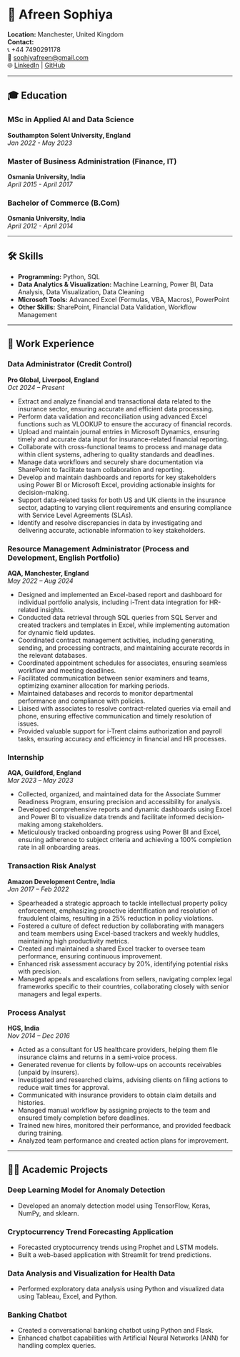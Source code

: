 # 💼 Afreen Sophiya

**Location:** Manchester, United Kingdom  
**Contact:**  
📞 +44 7490291178  
📧 [sophiyafreen@gmail.com](mailto:sophiyafreen@gmail.com)  
🌐 [LinkedIn](https://linkedin.com/in/Afreen-Sophiya) | [GitHub](https://github.com/sophiyafreen)

---

## 🎓 **Education**

### MSc in Applied AI and Data Science  
**Southampton Solent University, England**  
*Jan 2022 - May 2023*

### Master of Business Administration (Finance, IT)  
**Osmania University, India**  
*April 2015 - April 2017*

### Bachelor of Commerce (B.Com)  
**Osmania University, India**  
*April 2012 - April 2014*

---

## 🛠️ **Skills**

- **Programming:** Python, SQL  
- **Data Analytics & Visualization:** Machine Learning, Power BI, Data Analysis, Data Visualization, Data Cleaning  
- **Microsoft Tools:** Advanced Excel (Formulas, VBA, Macros), PowerPoint  
- **Other Skills:** SharePoint, Financial Data Validation, Workflow Management  

---

## 💼 **Work Experience**

### Data Administrator (Credit Control)  
**Pro Global, Liverpool, England**  
*Oct 2024 – Present*  
- Extract and analyze financial and transactional data related to the insurance sector, ensuring accurate and efficient data processing.  
- Perform data validation and reconciliation using advanced Excel functions such as VLOOKUP to ensure the accuracy of financial records.  
- Upload and maintain journal entries in Microsoft Dynamics, ensuring timely and accurate data input for insurance-related financial reporting.  
- Collaborate with cross-functional teams to process and manage data within client systems, adhering to quality standards and deadlines.  
- Manage data workflows and securely share documentation via SharePoint to facilitate team collaboration and reporting.  
- Develop and maintain dashboards and reports for key stakeholders using Power BI or Microsoft Excel, providing actionable insights for decision-making.  
- Support data-related tasks for both US and UK clients in the insurance sector, adapting to varying client requirements and ensuring compliance with Service Level Agreements (SLAs).  
- Identify and resolve discrepancies in data by investigating and delivering accurate, actionable information to key stakeholders.  

### Resource Management Administrator (Process and Development, English Portfolio)  
**AQA, Manchester, England**  
*May 2022 – Aug 2024*  
- Designed and implemented an Excel-based report and dashboard for individual portfolio analysis, including i-Trent data integration for HR-related insights.  
- Conducted data retrieval through SQL queries from SQL Server and created trackers and templates in Excel, while implementing automation for dynamic field updates.  
- Coordinated contract management activities, including generating, sending, and processing contracts, and maintaining accurate records in the relevant databases.  
- Coordinated appointment schedules for associates, ensuring seamless workflow and meeting deadlines.  
- Facilitated communication between senior examiners and teams, optimizing examiner allocation for marking periods.  
- Maintained databases and records to monitor departmental performance and compliance with policies.  
- Liaised with associates to resolve contract-related queries via email and phone, ensuring effective communication and timely resolution of issues.  
- Provided valuable support for i-Trent claims authorization and payroll tasks, ensuring accuracy and efficiency in financial and HR processes.  

### Internship  
**AQA, Guildford, England**  
*Mar 2023 – May 2023*  
- Collected, organized, and maintained data for the Associate Summer Readiness Program, ensuring precision and accessibility for analysis.  
- Developed comprehensive reports and dynamic dashboards using Excel and Power BI to visualize data trends and facilitate informed decision-making among stakeholders.  
- Meticulously tracked onboarding progress using Power BI and Excel, ensuring adherence to subject criteria and achieving a 100% completion rate in all onboarding areas.  

### Transaction Risk Analyst  
**Amazon Development Centre, India**  
*Jan 2017 – Feb 2022*  
- Spearheaded a strategic approach to tackle intellectual property policy enforcement, emphasizing proactive identification and resolution of fraudulent claims, resulting in a 25% reduction in policy violations.  
- Fostered a culture of defect reduction by collaborating with managers and team members using Excel-based trackers and weekly huddles, maintaining high productivity metrics.  
- Created and maintained a shared Excel tracker to oversee team performance, ensuring continuous improvement.  
- Enhanced risk assessment accuracy by 20%, identifying potential risks with precision.  
- Managed appeals and escalations from sellers, navigating complex legal frameworks specific to their countries, collaborating closely with senior managers and legal experts.  

### Process Analyst  
**HGS, India**  
*Nov 2014 – Dec 2016*  
- Acted as a consultant for US healthcare providers, helping them file insurance claims and returns in a semi-voice process.  
- Generated revenue for clients by follow-ups on accounts receivables (unpaid by insurers).  
- Investigated and researched claims, advising clients on filing actions to reduce wait times for approval.  
- Communicated with insurance providers to obtain claim details and histories.  
- Managed manual workflow by assigning projects to the team and ensured timely completion before deadlines.  
- Trained new hires, monitored their performance, and provided feedback during training.  
- Analyzed team performance and created action plans for improvement.  

---

## 🧑‍💻 **Academic Projects**

### Deep Learning Model for Anomaly Detection  
- Developed an anomaly detection model using TensorFlow, Keras, NumPy, and sklearn.

### Cryptocurrency Trend Forecasting Application  
- Forecasted cryptocurrency trends using Prophet and LSTM models.  
- Built a web-based application with Streamlit for trend predictions.

### Data Analysis and Visualization for Health Data  
- Performed exploratory data analysis using Python and visualized data using Tableau, Excel, and Python.

### Banking Chatbot  
- Created a conversational banking chatbot using Python and Flask.  
- Enhanced chatbot capabilities with Artificial Neural Networks (ANN) for handling complex queries.
